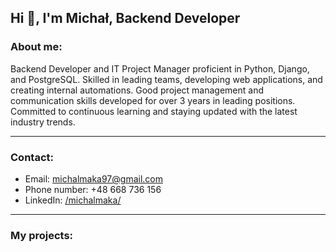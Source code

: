## Hi 👋, I'm Michał, Backend Developer

### About me:

Backend Developer and IT Project Manager proficient in Python, Django, and 
PostgreSQL. Skilled in leading teams, developing web applications, and 
creating internal automations. Good project management and communication 
skills developed for over 3 years in leading positions. Committed to 
continuous learning and staying updated with the latest industry trends.

---
### Contact:
 - Email: [michalmaka97@gmail.com](mailto:michalmaka97@gmail.com)
 - Phone number: +48 668 736 156
 - LinkedIn: [/michalmaka/](https://www.linkedin.com/in/michalmaka/)

---
### My projects:


